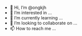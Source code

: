 - 👋 Hi, I’m @ongkjh
- 👀 I’m interested in ...
- 🌱 I’m currently learning ...
- 💞️ I’m looking to collaborate on ...
- 📫 How to reach me ...

<!---
ongkjh/ongkjh is a ✨ special ✨ repository because its `README.md` (this file) appears on your GitHub profile.
You can click the Preview link to take a look at your changes.
--->
